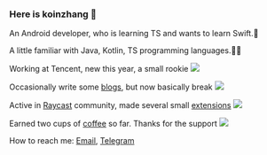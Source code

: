 ### Here is koinzhang 🥳

An Android developer, who is learning TS and wants to learn Swift.🤖

A little familiar with Java, Kotlin, TS programming languages.👨‍💻

Working at Tencent, new this year, a small rookie ![](https://img.shields.io/badge/Tencent-1-%230053D9)

Occasionally write some [blogs](https://juejin.cn/user/4265760848877976), but now basically break ![](https://img.shields.io/badge/Followers-16-%231E80FE)

Active in [Raycast](https://www.raycast.com) community, made several small [extensions](https://www.raycast.com/koinzhang) ![](https://img.shields.io/badge/Download-6.6k-FF6161)

Earned two cups of [coffee](https://www.buymeacoffee.com/koinzhang) so far. Thanks for the support ![](https://img.shields.io/badge/Supporters-2-%23FFDD03)

How to reach me: [Email](mailto:koinzhang@gmail.com), [Telegram](https://t.me/koinzhang)




<!--
**koinzhang/koinzhang** is a ✨ _special_ ✨ repository because its `README.md` (this file) appears on your GitHub profile.

Here are some ideas to get you started:

- 🔭 I’m currently working on ...
- 🌱 I’m currently learning ...
- 👯 I’m looking to collaborate on ...
- 🤔 I’m looking for help with ...
- 💬 Ask me about ...
- 📫 How to reach me: ...
- 😄 Pronouns: ...
- ⚡ Fun fact: ...
-->
